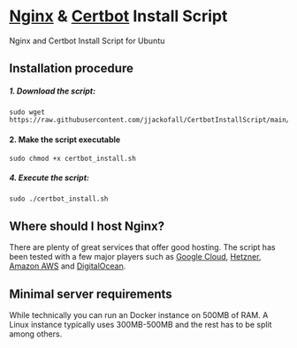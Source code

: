 # [Nginx](https://www.nginx.com/ "Nginx's Homepage") & [Certbot](https://certbot.eff.org/ "Certbot's Homepage") Install Script
Nginx and Certbot Install Script for Ubuntu

## Installation procedure

##### 1. Download the script:
```
sudo wget https://raw.githubusercontent.com/jjackofall/CertbotInstallScript/main/certbot_install.sh
```

#### 2. Make the script executable
```
sudo chmod +x certbot_install.sh
```
##### 4. Execute the script:
```
sudo ./certbot_install.sh
```

## Where should I host Nginx?
There are plenty of great services that offer good hosting. The script has been tested with a few major players such as [Google Cloud](https://cloud.google.com/), [Hetzner](https://www.hetzner.com/), [Amazon AWS](https://aws.amazon.com/) and [DigitalOcean](https://www.digitalocean.com/products/droplets/).

## Minimal server requirements
While technically you can run an Docker instance on 500MB of RAM. A Linux instance typically uses 300MB-500MB and the rest has to be split among others.
